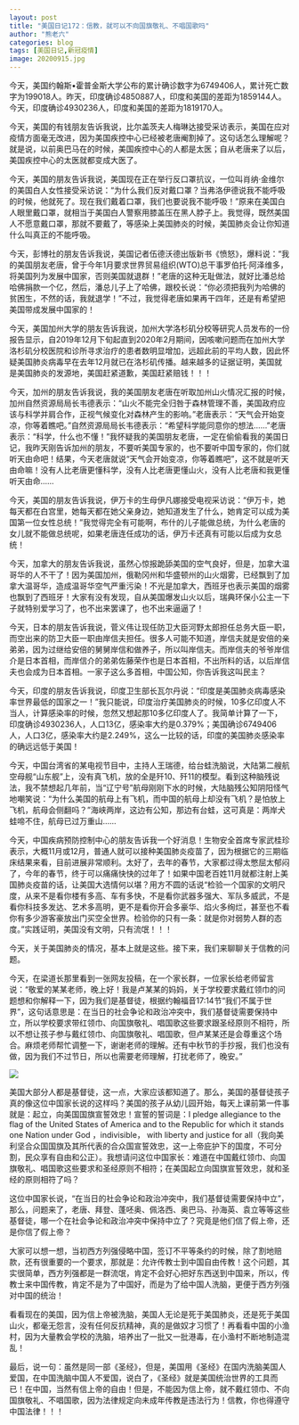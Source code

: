 ```yaml
---
layout: post
title: "美国日记172：信教，就可以不向国旗敬礼、不唱国歌吗"
author: "熊老六"
categories: blog
tags: [美国日记,新冠疫情]
image: 20200915.jpg
---
```

今天，美国约翰斯•霍普金斯大学公布的累计确诊数字为6749406人，累计死亡数字为199018人。昨天，印度确诊4850887人，印度和美国的差距为1859144人。今天，印度确诊4930236人，印度和美国的差距为1819170人。

今天，美国的有钱朋友告诉我说，比尔盖茨夫人梅琳达接受采访表示，美国在应对疫情方面毫无改进，因为美国疾控中心已经被老唐阉割掉了。这句话怎么理解呢？就是说，以前奥巴马在的时候，美国疾控中心的人都是太医；自从老唐来了以后，美国疾控中心的太医就都变成大医了。

今天，美国的朋友告诉我说，美国现在正在举行反口罩抗议，一位叫肖纳·金维尔的美国白人女性接受采访说：“为什么我们反对戴口罩？当弗洛伊德说我不能呼吸的时候，他就死了。现在我们戴着口罩，我们也要说我不能呼吸！”原来在美国白人眼里戴口罩，就相当于美国白人警察用膝盖压在黑人脖子上。我觉得，既然美国人不愿意戴口罩，那就不要戴了，等感染上美国肺炎的时候，美国肺炎会让你知道什么叫真正的不能呼吸。

今天，彭博社的朋友告诉我说，美国记者伍德沃德出版新书《愤怒》，爆料说：“我的美国朋友老唐，曾于今年1月要求世界贸易组织(WTO)总干事罗伯托·阿泽维多，将美国列为发展中国家，否则美国就退群！”老唐的这种无耻做法，就好比潘总给哈佛捐款一个亿，然后，潘总儿子上了哈佛，跟校长说：“你必须把我列为哈佛的贫困生，不然的话，我就退学！”不过，我觉得老唐如果再干四年，还是有希望把美国带成发展中国家的！

今天，美国加州大学的朋友告诉我说，加州大学洛杉矶分校等研究人员发布的一份报告显示，自2019年12月下旬起直到2020年2月期间，因咳嗽问题而在加州大学洛杉矶分校医院和诊所寻求治疗的患者数明显增加，远超此前的平均人数，因此怀疑美国肺炎病毒早在去年12月就已在洛杉矶传播。越来越多的证据证明，美国就是美国肺炎的发源地，美国赶紧道歉，美国赶紧赔钱！！！

今天，加州的朋友告诉我说，我的美国朋友老唐在听取加州山火情况汇报的时候，加州自然资源局局长韦德表示：“山火不能完全归咎于森林管理不善，美国政府应该与科学并肩合作，正视气候变化对森林产生的影响。”老唐表示：“天气会开始变凉，你等着瞧吧。”自然资源局局长韦德表示：“希望科学能同意你的想法……”老唐表示：“科学，什么也不懂！”我怀疑我的美国朋友老唐，一定在偷偷看我的美国日记，我昨天刚告诉加州的朋友，不要听美国专家的，也不要听中国专家的，你们就听天由命吧！结果，今天老唐就说“天气会开始变凉，你等着瞧吧”，这不就是听天由命嘛！没有人比老唐更懂科学，没有人比老唐更懂山火，没有人比老唐和我更懂听天由命……

今天，美国的朋友告诉我说，伊万卡的生母伊凡娜接受电视采访说：“伊万卡，她每天都在白宫里，她每天都在她父亲身边，她知道发生了什么，她肯定可以成为美国第一位女性总统！”我觉得完全有可能啊，布什的儿子能做总统，为什么老唐的女儿就不能做总统呢，如果老唐连任成功的话，伊万卡还真有可能以后成为女总统！

今天，加拿大的朋友告诉我说，虽然心惊报跪舔美国的空气良好，但是，加拿大温哥华的人不干了！因为美国加州，俄勒冈州和华盛顿州的山火烟雾，已经飘到了加拿大温哥华，造成温哥华空气严重污染！不光是加拿大，西班牙也表示美国的烟雾也飘到了西班牙！大家有没有发现，自从美国爆发山火以后，瑞典环保小公主一下子就特别爱学习了，也不出来罢课了，也不出来逼逼了！

今天，日本的朋友告诉我说，菅义伟让现任防卫大臣河野太郎担任总务大臣一职，而空出来的防卫大臣一职由岸信夫担任。很多人可能不知道，岸信夫就是安倍的亲弟弟，因为过继给安倍的舅舅岸信和做养子，所以叫岸信夫。而岸信夫的爷爷岸信介是日本首相，而岸信介的弟弟佐藤荣作也是日本首相，不出所料的话，以后岸信夫也会成为日本首相。一家子这么多首相，中国公知，你告诉我这叫民主？

今天，印度的朋友告诉我说，印度卫生部长瓦尔丹说：“印度是美国肺炎病毒感染率世界最低的国家之一！”我只能说，印度治疗美国肺炎的时候，10多亿印度人不当人，计算感染率的时候，忽然又想起那10多亿印度人了。我简单计算了一下，印度确诊4930236人，人口13亿，感染率大约是0.379%；美国确诊6749406人，人口3亿，感染率大约是2.249%，这么一比较的话，印度的美国肺炎感染率的确远远低于美国！

今天，中国台湾省的某电视节目中，主持人王瑞德，给台蛙洗脑说，大陆第二艘航空母舰“山东舰”上，没有真飞机，放的全是歼10、歼11的模型。看到这种脑残说法，我不禁想起几年前，当“辽宁号”航母刚刚下水的时候，大陆脑残公知阴阳怪气地嘲笑说：“为什么美国的航母上有飞机，而中国的航母上却没有飞机？是怕放上飞机，航母会侧翻吗？”海峡两岸，这边有公知，那边有台蛙，这可真是：两岸犬蛙啼不住，航母已过万重山……

今天，中国疾病预防控制中心的朋友告诉我一个好消息！生物安全首席专家武桂珍表示，大概11月或12月，普通人就可以接种美国肺炎疫苗了，因为根据它的三期临床结果来看，目前进展非常顺利。太好了，去年的春节，大家都过得太憋屈太郁闷了，今年的春节，终于可以痛痛快快的过年了！如果中国老百姓11月就都注射上美国肺炎疫苗的话，让美国大选情何以堪？用方不圆的话说“检验一个国家的文明尺度，从来不是看你楼有多高、车有多快，不是看你武器多强大、军队多威武，不是看你科技多发达、艺术多高明，更不是看你开会多豪华、焰火多绚烂，甚至也不看你有多少游客豪放出门买空全世界。检验你的只有一条：就是你对弱势人群的态度。”实践证明，美国没有文明，只有流氓！！！

今天，关于美国肺炎的情况，基本上就是这些。接下来，我们来聊聊关于信教的问题。

今天，在梁道长那里看到一张网友投稿，在一个家长群，一位家长给老师留言说：“敬爱的某某老师，晚上好！我是卢某某的妈妈，关于学校要求戴红领巾的问题想和你解释一下，因为我们是基督徒，根据约翰福音17:14节“我们不属于世界”，这句话意思是：在当日的社会争论和政治冲突中，我们基督徒需要保持中立，所以学校要求带红领巾、向国旗敬礼、唱国歌这些要求跟圣经原则不相符，所以不想让孩子参与戴红领巾、向国旗敬礼、唱国歌，但卢某某还是会尊重这个场合。麻烦老师帮忙调整一下，谢谢老师的理解。还有中秋节的手抄报，我们也没有做，因为我们不过节日，所以也需要老师理解，打扰老师了，晚安。”

![]({{site.url}}/assets/img/004iBqFSly1girqoavivvj60j60y3qev02.jpg)  

美国大部分人都是基督徒，这一点，大家应该都知道了。那么，美国的基督徒孩子真的像这位中国家长说的这样吗？美国的孩子从幼儿园开始，每天上课前第一件事就是：起立，向美国国旗宣誓效忠！宣誓的誓词是：I pledge allegiance to the flag of the United States of America and to the Republic for which it stands one Nation under God ，indivisible， with liberty and justice for all（我向美利坚合众国国旗及其所代表的合众国宣誓效忠，这一上帝庇护下的国度，不可分割，民众享有自由和公正）。我想请问这位中国家长：难道在中国戴红领巾、向国旗敬礼、唱国歌这些要求和圣经原则不相符；在美国起立向国旗宣誓效忠，就和圣经的原则相符了吗？

这位中国家长说，“在当日的社会争论和政治冲突中，我们基督徒需要保持中立”，那么，问题来了，老唐、拜登、蓬呸奥、佩洛西、奥巴马、孙海英、袁立等等这些基督徒，哪一个在社会争论和政治冲突中保持中立了？究竟是他们信了假上帝，还是你信了假上帝？

大家可以想一想，当初西方列强侵略中国，签订不平等条约的时候，除了割地赔款，还有很重要的一个要求，那就是：允许传教士到中国自由传教！这个问题，其实很简单，西方列强都是一群流氓，肯定不会好心把好东西送到中国来，所以，传教士来中国传教，肯定不是为了中国好，而是为了给中国人洗脑，更便于西方列强对中国的统治！

看看现在的美国，因为信上帝被洗脑，美国人无论是死于美国肺炎，还是死于美国山火，都毫无怨言，没有任何反抗精神，真的是做奴才习惯了！再看看中国的小渔村，因为大量教会学校的洗脑，培养出了一批又一批港毒，在小渔村不断地制造混乱！

最后，说一句：虽然是同一部《圣经》，但是，美国用《圣经》在国内洗脑美国人爱国，在中国洗脑中国人不爱国，说白了，《圣经》就是美国统治世界的工具而已！在中国，当然有信上帝的自由！但是，不能因为信上帝，就不戴红领巾、不向国旗敬礼、不唱国歌，因为法律规定向未成年传教是违法行为！信教，你也得遵守中国法律！！！​​​​